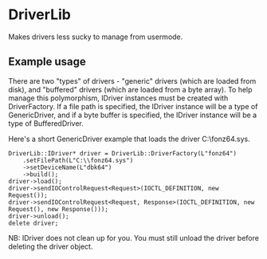 # DriverLib
Makes drivers less sucky to manage from usermode.

## Example usage

There are two "types" of drivers - "generic" drivers (which are loaded from disk), and "buffered" drivers (which are loaded from a byte array).  To help manage this polymorphism, IDriver instances must be created with DriverFactory.  If a file path is specified, the IDriver instance will be a type of GenericDriver, and if a byte buffer is specified, the IDriver instance will be a type of BufferedDriver.

Here's a short GenericDriver example that loads the driver C:\fonz64.sys.

    DriverLib::IDriver* driver = DriverLib::DriverFactory(L"fonz64")
        .setFilePath(L"C:\\fonz64.sys")
        ->setDeviceName(L"dbk64")
        ->build();
    driver->load();
    driver->sendIOControlRequest<Request>(IOCTL_DEFINITION, new Request());
    driver->sendIOControlRequest<Request, Response>(IOCTL_DEFINITION, new Request(), new Response()));
    driver->unload();
    delete driver;

NB: IDriver does not clean up for you.  You must still unload the driver before deleting the driver object.
